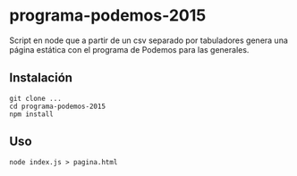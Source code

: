 # programa-podemos-2015

Script en node que a partir de un csv separado por tabuladores
genera una página estática con el programa de Podemos para las generales.

## Instalación

```
git clone ...
cd programa-podemos-2015
npm install
```

## Uso

```
node index.js > pagina.html
```
